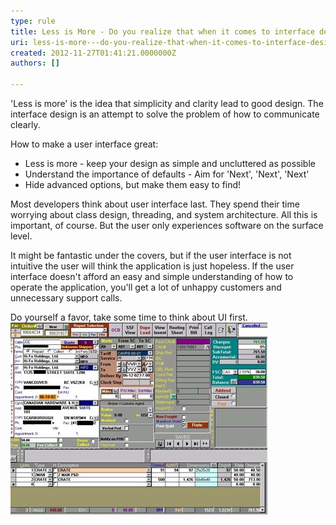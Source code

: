 ```yaml
---
type: rule
title: Less is More - Do you realize that when it comes to interface design 'less is more'?
uri: less-is-more---do-you-realize-that-when-it-comes-to-interface-design-less-is-more
created: 2012-11-27T01:41:21.0000000Z
authors: []

---
```


'Less is more' is the idea that simplicity and clarity lead to good design. The interface design is an attempt to solve the problem of how to communicate clearly.
 
How to make a user interface great:

- Less is more - keep your design as simple and uncluttered as possible
- Understand the importance of defaults - Aim for 'Next', 'Next', 'Next'
- Hide advanced options, but make them easy to find!


Most developers think about user interface last. They spend their time worrying about class design, threading, and system architecture. All this is important, of course. But the user only experiences software on the surface level.

It might be fantastic under the covers, but if the user interface is not intuitive the user will think the application is just hopeless. If the user interface doesn't afford an easy and simple understanding of how to operate the application, you'll get a lot of unhappy customers and unnecessary support calls.

Do yourself a favor, take some time to think about UI first.
![ Bad Example - An example of a poor UI![Bad UI Example](../../assets/bad-functionaloverload1.jpg)](../../assets/badui2.jpg)

